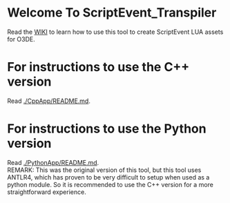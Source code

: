 # Welcome To ScriptEvent_Transpiler
Read the [WIKI](https://github.com/lumbermixalot/ScriptEvent_Transpiler/wiki) to learn how to use this tool to create ScriptEvent LUA assets for O3DE.

# For instructions to use the C++ version
Read [./CppApp/README.md](./CppApp/README.md).  


# For instructions to use the Python version
Read [./PythonApp/README.md](./PythonApp/README.md).  
REMARK: This was the original version of this tool, but this tool uses
ANTLR4, which has proven to be very difficult to setup when used as a python
module. So it is recommended to use the C++ version for a more straightforward
experience.


